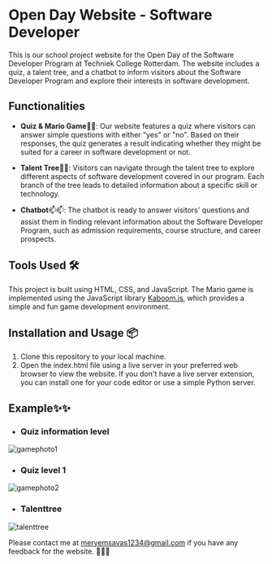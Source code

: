 # Open Day Website - Software Developer

This is our school project website for the Open Day of the Software Developer Program at Techniek College Rotterdam. The website includes a quiz, a talent tree, and a chatbot to inform visitors about the Software Developer Program and explore their interests in software development.

## Functionalities

- **Quiz & Mario Game**🍄🍄: Our website features a quiz where visitors can answer simple questions with either "yes" or "no". Based on their responses, the quiz generates a result indicating whether they might be suited for a career in software development or not.

- **Talent Tree**🌳🌳: Visitors can navigate through the talent tree to explore different aspects of software development covered in our program. Each branch of the tree leads to detailed information about a specific skill or technology.

- **Chatbot**📫📫: The chatbot is ready to answer visitors' questions and assist them in finding relevant information about the Software Developer Program, such as admission requirements, course structure, and career prospects.

## Tools Used 🛠️

This project is built using HTML, CSS, and JavaScript. The Mario game is implemented using the JavaScript library [Kaboom.js](https://kaboomjs.com/), which provides a simple and fun game development environment.

## Installation and Usage 📦

1. Clone this repository to your local machine.
2. Open the index.html file using a live server in your preferred web browser to view the website. If you don't have a live server extension, you can install one for your code editor or use a simple Python server.

## Example✨✨

- ### Quiz information level 
![gamephoto1](https://github.com/Meryemsavas/openday-information-project/assets/148993917/9417beda-05ff-43d9-b000-61a83419f958)

- ### Quiz level 1
![gamephoto2](https://github.com/Meryemsavas/openday-information-project/assets/148993917/8ff7b534-0857-46d1-a5ca-b83591994760)

- ### Talenttree
![talenttree](https://github.com/Meryemsavas/openday-information-project/assets/148993917/7b8eaf01-ef85-4da2-9429-d69120b22eee)


Please contact me at [meryemsavas1234@gmail.com](mailto:meryemsavas1234@gmail.com) if you have any feedback for the website. 👊🎈🎈

